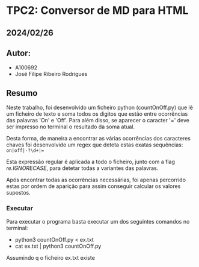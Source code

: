 # TPC2: Conversor de MD para HTML
## 2024/02/26

## Autor:
- A100692
- José Filipe Ribeiro Rodrigues

## Resumo

Neste trabalho, foi desenvolvido um ficheiro python (countOnOff.py) que lê um ficheiro de texto e soma todos os digitos que estão entre ocorrências das palavras 'On' e 'Off'. Para além disso, se aparecer o caracter '=' deve ser impresso no terminal o resultado da soma atual.

Desta forma, de maneira a encontrar as várias ocorrências dos caracteres chaves foi desenvolvido um regex que deteta estas exatas sequências: `on|off|-?\d+|=`

Esta expressão regular é aplicada a todo o ficheiro, junto com a flag *re.IGNORECASE*, para detetar todas a variantes das palavras.

Após encontrar todas as ocorrências necessárias, foi apenas percorrido estas por ordem de aparição para assim conseguir calcular os valores supostos.

### Executar

Para executar o programa basta executar um dos seguintes comandos no terminal:
* python3 countOnOff.py < ex.txt
* cat ex.txt | python3 countOnOff.py

Assumindo q o ficheiro ex.txt existe